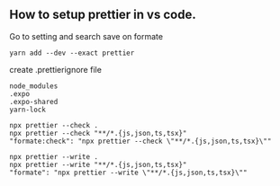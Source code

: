 ## How to setup prettier in vs code.

Go to setting and search save on formate

```
yarn add --dev --exact prettier

```

create .prettierignore file

```
node_modules
.expo
.expo-shared
yarn-lock
```

```
npx prettier --check .
npx prettier --check "**/*.{js,json,ts,tsx}"
"formate:check": "npx prettier --check \"**/*.{js,json,ts,tsx}\""

npx prettier --write .
npx prettier --write "**/*.{js,json,ts,tsx}"
"formate": "npx prettier --write \"**/*.{js,json,ts,tsx}\""
```
